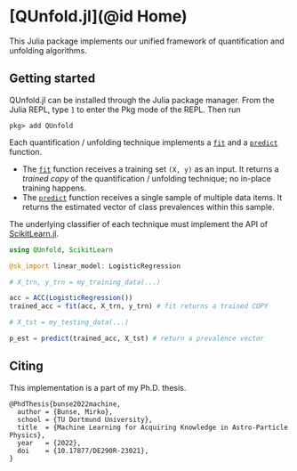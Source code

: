 # [QUnfold.jl](@id Home)

This Julia package implements our unified framework of quantification and unfolding algorithms.


## Getting started

QUnfold.jl can be installed through the Julia package manager. From the Julia REPL, type `]` to enter the Pkg mode of the REPL. Then run

```
pkg> add QUnfold
```

Each quantification / unfolding technique implements a [`fit`](@ref) and a [`predict`](@ref) function.

- The [`fit`](@ref) function receives a training set `(X, y)` as an input. It returns a *trained copy* of the quantification / unfolding technique; no in-place training happens.
- The [`predict`](@ref) function receives a single sample of multiple data items. It returns the estimated vector of class prevalences within this sample.

The underlying classifier of each technique must implement the API of [ScikitLearn.jl](https://github.com/cstjean/ScikitLearn.jl/).

```julia
using QUnfold, ScikitLearn

@sk_import linear_model: LogisticRegression

# X_trn, y_trn = my_training_data(...)

acc = ACC(LogisticRegression())
trained_acc = fit(acc, X_trn, y_trn) # fit returns a trained COPY

# X_tst = my_testing_data(...)

p_est = predict(trained_acc, X_tst) # return a prevalence vector
```


## Citing

This implementation is a part of my Ph.D. thesis.

```
@PhdThesis{bunse2022machine,
  author = {Bunse, Mirko},
  school = {TU Dortmund University},
  title  = {Machine Learning for Acquiring Knowledge in Astro-Particle Physics},
  year   = {2022},
  doi    = {10.17877/DE290R-23021},
}
```
